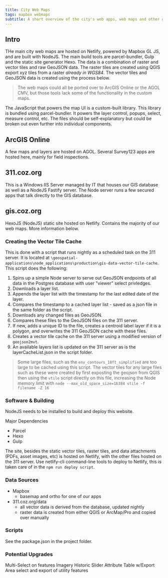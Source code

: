 ```yaml
---
title: City Web Maps
tags: mapbox webmaps
subtitle: A short overview of the city's web apps, web maps and other geospatial applications
---
```


## Intro

THe main city web maps are hosted on Netlify, powered by Mapbox GL JS, and are built with NodeJS. The main build tools are parcel-bundler, Gulp and the static site generator Hexo. The data is a combination of raster and vector tiles and raw GeoJSON data. The raster tiles are created using QGIS export xyz tiles from a raster *already in WGS84*. The vector tiles and GeoJSON data is created using the process below.

>The web maps could all be ported over to ArcGIS Online or the AGOL CMV, but those tools lack some of the functionality in the custom maps.

The JavaScript that powers the map UI is a custom-built library. This library is bundled using parcel-bundler. It powers the layer control, popups, select, measure control, etc. The files should be self-explanatory but could be broken out even further into individual components.

## ArcGIS Online

A few maps and layers are hosted on AGOL. Several Survey123 apps are hosted here, mainly for field inspections.

## 311.coz.org

This is a Windows IIS Server managed by IT that houses our GIS database as well as a NodeJS Fastify server. The Node server runs a few secured apps that talk directly to the GIS database.

## gis.coz.org

HexoJS (NodeJS) static site hosted on Netlify. Contains the majority of our web maps. More information below.

### Creating the Vector Tile Cache

This is done with a script that runs nightly as a scheduled task on the 311 server. It is located at ``\geospatial-applications\node_applications\production\gis-data-vector-tile-cache``. This script does the following:

1. Spins up a simple Node server to serve out GeoJSON endpoints of all data in the Postgres database with user "viewer" select privledges.
2. Downloads a layer list.
3. Appends the layer list with the timestamp for the last edited date of the layer.
4. Compares the timestamp to a cached layer list - saved as a json file in the same folder as the script.
5. Downloads any changed files as GeoJSON.
6. Compares these files to the GeoJSON files on the 311 server.
7. If new, adds a unique ID to the file, creates a centroid label layer if it is a polygon, and overwrites the 311 GeoJSON cache with these files.
8. Creates a vector tile cache on the 311 server using a modified version of ``geojson2mvt``.
9. An available layers list is updated on the 311 server as is the layerCacheList.json in the script folder.

>Some large files, such as the ``env_contours_10ft_simplified`` are too large to be cached using this script. The vector tiles for any large files such as these were created by first exposting the geojson from QGIS then using the ``vtile`` script directly on this file, increasing the Node memory limit with ``node --max_old_space_size=16384 vtile -f filename -Z 16`` 


### Software & Building
NodeJS needs to be installed to build and deploy this website.

Major Dependencies
- Parcel
- Hexo
- Gulp

The site, besides the static vector tiles, raster tiles, and data attachments (PDFs, asset images, etc) is hosted on Netlify, with the other files hosted on the 311 server. Use netlify-cli command-line tools to deploy to Netlify, this is taken care of in the ``npm run deploy script``. 

### Data Sources

- Mapbox
	- basemap and ortho for one of our apps
- 311.coz.org/data
	- all vector data is derived from the database, updated nightly
	- raster data is created from either QGIS or ArcMap/Pro and copied over manually

### Scripts

See the package.json in the project folder.

### Potential Upgrades
Multi-Select on features
Imagery Historic Slider
Attribute Table w/Export
Area select and export of utility features
